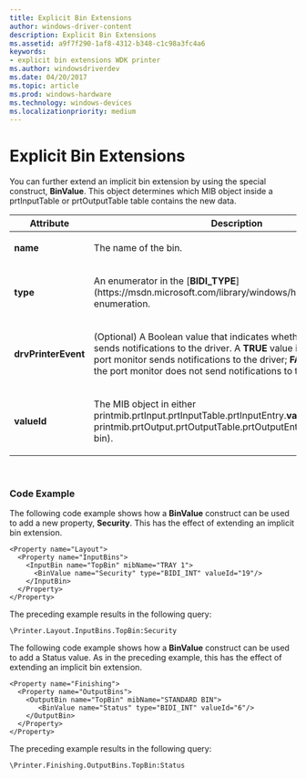```yaml
---
title: Explicit Bin Extensions
author: windows-driver-content
description: Explicit Bin Extensions
ms.assetid: a9f7f290-1af8-4312-b348-c1c98a3fc4a6
keywords:
- explicit bin extensions WDK printer
ms.author: windowsdriverdev
ms.date: 04/20/2017
ms.topic: article
ms.prod: windows-hardware
ms.technology: windows-devices
ms.localizationpriority: medium
---
```


# Explicit Bin Extensions


You can further extend an implicit bin extension by using the special construct, **BinValue**. This object determines which MIB object inside a prtInputTable or prtOutputTable table contains the new data.

<table>
<colgroup>
<col width="50%" />
<col width="50%" />
</colgroup>
<thead>
<tr class="header">
<th>Attribute</th>
<th>Description</th>
</tr>
</thead>
<tbody>
<tr class="odd">
<td><p><strong>name</strong></p></td>
<td><p>The name of the bin.</p></td>
</tr>
<tr class="even">
<td><p><strong>type</strong></p></td>
<td><p>An enumerator in the [<strong>BIDI_TYPE</strong>](https://msdn.microsoft.com/library/windows/hardware/ff545211) enumeration.</p></td>
</tr>
<tr class="odd">
<td><p><strong>drvPrinterEvent</strong></p></td>
<td><p>(Optional) A Boolean value that indicates whether the port monitor sends notifications to the driver. A <strong>TRUE</strong> value indicates that the port monitor sends notifications to the driver; <strong>FALSE</strong> indicates that the port monitor does not send notifications to the driver.</p></td>
</tr>
<tr class="even">
<td><p><strong>valueId</strong></p></td>
<td><p>The MIB object in either printmib.prtInput.prtInputTable.prtInputEntry.<strong>valueId</strong> (input bin) or printmib.prtOutput.prtOutputTable.prtOutputEntry.<strong>valueId</strong> (output bin).</p></td>
</tr>
</tbody>
</table>

 

### Code Example

The following code example shows how a **BinValue** construct can be used to add a new property, **Security**. This has the effect of extending an implicit bin extension.

```
<Property name="Layout">
  <Property name="InputBins">
    <InputBin name="TopBin" mibName="TRAY 1">
      <BinValue name="Security" type="BIDI_INT" valueId="19"/>
    </InputBin>
  </Property>
</Property>
```

The preceding example results in the following query:

```
\Printer.Layout.InputBins.TopBin:Security
```

The following code example shows how a **BinValue** construct can be used to add a Status value. As in the preceding example, this has the effect of extending an implicit bin extension.

```
<Property name="Finishing">
  <Property name="OutputBins">
    <OutputBin name="TopBin" mibName="STANDARD BIN">
       <BinValue name="Status" type="BIDI_INT" valueId="6"/>
    </OutputBin>
  </Property>
</Property>
```

The preceding example results in the following query:

```
\Printer.Finishing.OutputBins.TopBin:Status
```

 

 




